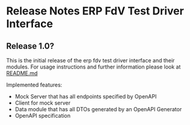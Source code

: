 # Release Notes ERP FdV Test Driver Interface

## Release 1.0?

This is the initial release of the erp fdv test driver interface and their modules.
For usage instructions and further information please look at [README.md](README.md)

Implemented features:

- Mock Server that has all endpoints specified by OpenAPI
- Client for mock server
- Data module that has all DTOs generated by an OpenAPI Generator
- OpenAPI specification